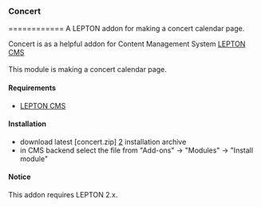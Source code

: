 ### Concert
============
A LEPTON addon for making a concert calendar page.

Concert is as a helpful addon for Content Management System [LEPTON CMS][1]<br /><br />
This module is making a concert calendar page.

#### Requirements

* [LEPTON CMS][1]

#### Installation

* download latest [concert.zip] [2] installation archive
* in CMS backend select the file from "Add-ons" -> "Modules" -> "Install module"


#### Notice

This addon requires LEPTON 2.x.


[1]: http://lepton-cms.org "LEPTON CMS"
[2]: http://www.lepton-cms.com/lepador/modules/concert.php
